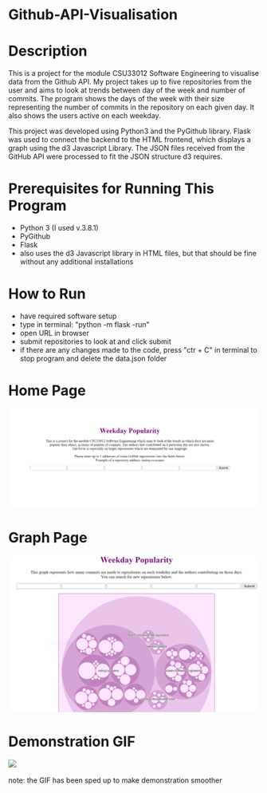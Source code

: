 # Github-API-Visualisation

# Description
This is a project for the module CSU33012 Software Engineering to visualise data from the Github API.
My project takes up to five repositories from the user and aims to look at trends between day of the week and number of commits.
The program shows the days of the week with their size representing the number of commits in the repository on each given day. It also shows the users active on each weekday.

This project was developed using Python3 and the PyGithub library. Flask was used to connect the backend to the HTML frontend, which displays a graph using the d3 Javascript Library. The JSON files received from the GitHub API were processed to fit the JSON structure d3 requires.

# Prerequisites for Running This Program
  - Python 3 (I used v.3.8.1)
  - PyGithub
  - Flask
  - also uses the d3 Javascript library in HTML files, but that should be fine without any additional installations

# How to Run
  - have required software setup
  - type in terminal: "python -m flask -run"
  - open URL in browser
  - submit repositories to look at and click submit
  - if there are any changes made to the code, press "ctr + C" in terminal to stop program and delete the data.json folder 
  
# Home Page

![](screenshots/homepage.png)

# Graph Page

![](screenshots/graphPage.png)

# Demonstration GIF

![](screenshots/weekday_popularity.gif)

note: the GIF has been sped up to make demonstration smoother
